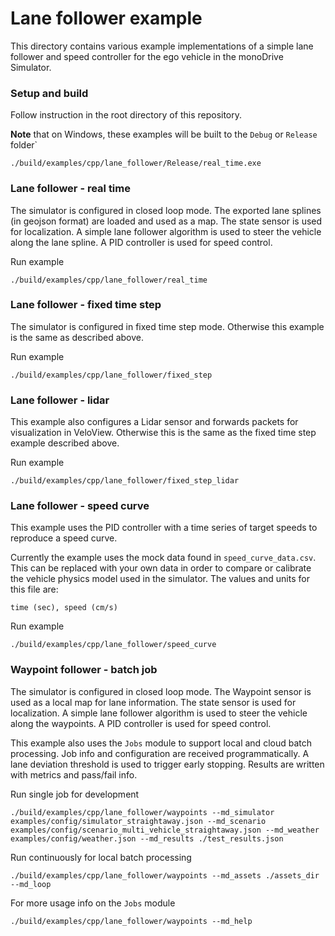 # Lane follower example

This directory contains various example implementations of a simple lane follower and
speed controller for the ego vehicle in the monoDrive Simulator.


### Setup and build
Follow instruction in the root directory of this repository.


**Note** that on Windows, these examples will be built to the `Debug` or `Release` folder`
```
./build/examples/cpp/lane_follower/Release/real_time.exe
```


### Lane follower - real time
The simulator is configured in closed loop mode. The exported lane splines (in geojson format)
are loaded and used as a map. The state sensor is used for localization. A simple lane
follower algorithm is used to steer the vehicle along the lane spline. A PID controller
is used for speed control.

Run example
```
./build/examples/cpp/lane_follower/real_time
```



### Lane follower - fixed time step
The simulator is configured in fixed time step mode. Otherwise this example is the same as
described above.

Run example
```
./build/examples/cpp/lane_follower/fixed_step
```


### Lane follower - lidar
This example also configures a Lidar sensor and forwards packets for visualization in VeloView. Otherwise this is the same as the fixed time step example described above.

Run example
```
./build/examples/cpp/lane_follower/fixed_step_lidar
```


### Lane follower - speed curve
This example uses the PID controller with a time series of target speeds to reproduce a speed curve.

Currently the example uses the mock data found in `speed_curve_data.csv`. This can be replaced with your own data in order to compare or calibrate the vehicle physics model used in the simulator.
The values and units for this file are:
```
time (sec), speed (cm/s)
```

Run example
```
./build/examples/cpp/lane_follower/speed_curve
```


### Waypoint follower - batch job

The simulator is configured in closed loop mode. The Waypoint sensor is used as a local map
for lane information. The state sensor is used for localization. A simple lane
follower algorithm is used to steer the vehicle along the waypoints. A PID controller
is used for speed control.

This example also uses the `Jobs` module to support local and cloud batch processing. Job
info and configuration are received programmatically. A lane deviation threshold is used to
trigger early stopping. Results are written with metrics and pass/fail info.


Run single job for development
```
./build/examples/cpp/lane_follower/waypoints --md_simulator examples/config/simulator_straightaway.json --md_scenario examples/config/scenario_multi_vehicle_straightaway.json --md_weather examples/config/weather.json --md_results ./test_results.json
```

Run continuously for local batch processing
```
./build/examples/cpp/lane_follower/waypoints --md_assets ./assets_dir --md_loop
```

For more usage info on the `Jobs` module
```
./build/examples/cpp/lane_follower/waypoints --md_help
```
